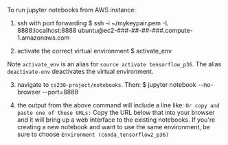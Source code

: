 To run jupyter notebooks from AWS instance:

1) ssh with port forwarding
$ ssh -i ~/mykeypair.pem -L 8888:localhost:8888 ubuntu@ec2-###-##-##-###.compute-1.amazonaws.com

2) activate the correct virtual environment
$ activate_env

Note `activate_env` is an alias for `source activate tensorflow_p36`. The alias `deactivate-env` deactivates the virtual environment.

3) navigate to `cs230-project/notebooks`. Then:
$ jupyter notebook --no-browser --port=8888

4) the output from the above command will include a line like:
`Or copy and paste one of these URLs:`
Copy the URL below that into your browser and it will bring up a web interface to the existing notebooks. If you're creating a new notebook and want to use the same environment, be sure to choose `Environment (conda_tensorflow2_p36)`